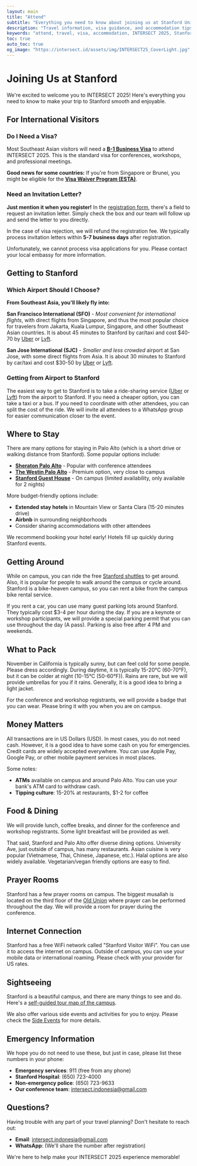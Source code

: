 ```yaml
---
layout: main
title: "Attend"
subtitle: "Everything you need to know about joining us at Stanford University"
description: "Travel information, visa guidance, and accommodation tips for INTERSECT 2025 attendees"
keywords: "attend, travel, visa, accommodation, INTERSECT 2025, Stanford"
toc: true
auto_toc: true
og_image: "https://intersect.id/assets/img/INTERSECT25_CoverLight.jpg"
---
```


# Joining Us at Stanford

We're excited to welcome you to INTERSECT 2025! Here's everything you need to know to make your trip to Stanford smooth and enjoyable.

## For International Visitors

### Do I Need a Visa?

Most Southeast Asian visitors will need a [**B-1 Business Visa**](https://www.uscis.gov/working-in-the-united-states/temporary-visitors-for-business/b-1-temporary-business-visitor) to attend INTERSECT 2025. This is the standard visa for conferences, workshops, and professional meetings.

**Good news for some countries:** If you're from Singapore or Brunei, you might be eligible for the [**Visa Waiver Program (ESTA)**](https://travel.state.gov/content/travel/en/us-visas/tourism-visit/visa-waiver-program.html).

### Need an Invitation Letter?

**Just mention it when you register!** In the [registration form](/registration), there's a field to request an invitation letter. Simply check the box and our team will follow up and send the letter to you directly.

In the case of visa rejection, we will refund the registration fee. We typically process invitation letters within **5-7 business days** after registration.

Unfortunately, we cannot process visa applications for you. Please contact your local embassy for more information.

## Getting to Stanford

### Which Airport Should I Choose?

**From Southeast Asia, you'll likely fly into:**

**San Francisco International (SFO)** - *Most convenient for international flights*, with direct flights from Singapore, and thus the most popular choice for travelers from Jakarta, Kuala Lumpur, Singapore, and other Southeast Asian countries. It is about 45 minutes to Stanford by car/taxi and cost $40-70 by [Uber](https://www.uber.com/) or [Lyft](https://www.lyft.com/).

**San Jose International (SJC)** - *Smaller and less crowded* airport at San Jose, with some direct flights from Asia. It is about 30 minutes to Stanford by car/taxi and cost $30-50 by [Uber](https://www.uber.com/) or [Lyft](https://www.lyft.com/).

### Getting from Airport to Stanford

The easiest way to get to Stanford is to take a ride-sharing service ([Uber](https://www.uber.com/) or [Lyft](https://www.lyft.com/)) from the airport to Stanford. If you need a cheaper option, you can take a taxi or a bus. If you need to coordinate with other attendees, you can split the cost of the ride. We will invite all attendees to a WhatsApp group for easier communication closer to the event.


## Where to Stay

There are many options for staying in Palo Alto (which is a short drive or walking distance from Stanford). Some popular options include:
- [**Sheraton Palo Alto**](https://maps.app.goo.gl/a4MkcHy2XKFN4QjU9) - Popular with conference attendees
- [**The Westin Palo Alto**](https://maps.app.goo.gl/7mZaFcNZZv4bKhJT8) - Premium option, very close to campus
- [**Stanford Guest House**](https://maps.app.goo.gl/5RDVaWogwPDUHbg66) - On campus (limited availability, only available for 2 nights)

More budget-friendly options include:
- **Extended stay hotels** in Mountain View or Santa Clara (15-20 minutes drive)
- **Airbnb** in surrounding neighborhoods
- Consider sharing accommodations with other attendees

We recommend booking your hotel early! Hotels fill up quickly during Stanford events.


## Getting Around

While on campus, you can ride the free [Stanford shuttles](https://transportation.stanford.edu/marguerite) to get around. Also, it is popular for people to walk around the campus or cycle around. Stanford is a bike-heaven campus, so you can rent a bike from the campus bike rental service.


If you rent a car, you can use many guest parking lots around Stanford. They typically cost $3-4 per hour during the day. If you are a keynote or workshop participants, we will provide a special parking permit that you can use throughout the day (A pass). Parking is also free after 4 PM and weekends.

## What to Pack

November in California is typically sunny, but can feel cold for some people. Please dress accordingly. During daytime, it is typically 15-20°C (60-70°F), but it can be colder at night (10-15°C (50-60°F)). Rains are rare, but we will provide umbrellas for you if it rains. Generally, it is a good idea to bring a light jacket. 

For the conference and workshop registrants, we will provide a badge that you can wear. Please bring it with you when you are on campus.

## Money Matters

All transactions are in US Dollars (USD). In most cases, you do not need cash. However, it is a good idea to have some cash on you for emergencies. Credit cards are widely accepted everywhere. You can use Apple Pay, Google Pay, or other mobile payment services in most places. 

Some notes:
- **ATMs** available on campus and around Palo Alto. You can use your bank's ATM card to withdraw cash.
- **Tipping culture**: 15-20% at restaurants, $1-2 for coffee

## Food & Dining

We will provide lunch, coffee breaks, and dinner for the conference and workshop registrants. Some light breakfast will be provided as well.

That said, Stanford and Palo Alto offer diverse dining options. University Ave, just outside of campus, has many restaurants. Asian cuisine is very popular (Vietnamese, Thai, Chinese, Japanese, etc.). Halal options are also widely available. Vegetarian/vegan friendly options are easy to find.

## Prayer Rooms

Stanford has a few prayer rooms on campus. The biggest musallah is located on the third floor of the [Old Union](https://maps.app.goo.gl/3h64wh55655TmTkZ7) where prayer can be performed throughout the day. We will provide a room for prayer during the conference.

## Internet Connection

Stanford has a free WiFi network called "Stanford Visitor WiFi". You can use it to access the internet on campus. Outside of campus, you can use your mobile data or international roaming. Please check with your provider for US rates.

## Sightseeing

Stanford is a beautiful campus, and there are many things to see and do. Here's a [self-guided tour map of the campus](https://visit.stanford.edu/pdf/explore-campus/general_campus_self-guided_tour_map.pdf).

We also offer various side events and activities for you to enjoy. Please check the [Side Events](programs/#side-events) for more details.



## Emergency Information

We hope you do not need to use these, but just in case, please list these numbers in your phone:

- **Emergency services**: 911 (free from any phone)
- **Stanford Hospital**: (650) 723-4000
- **Non-emergency police**: (650) 723-9633
- **Our conference team**: intersect.indonesia@gmail.com


## Questions?

Having trouble with any part of your travel planning? Don't hesitate to reach out:
- **Email**: intersect.indonesia@gmail.com
- **WhatsApp**: (We'll share the number after registration)

We're here to help make your INTERSECT 2025 experience memorable!
